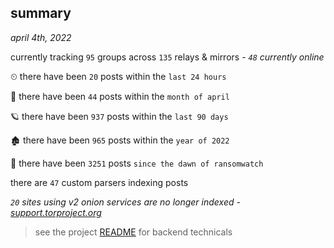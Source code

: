 
## summary
_april 4th, 2022_

currently tracking `95` groups across `135` relays & mirrors - _`48` currently online_

⏲ there have been `20` posts within the `last 24 hours`

🦈 there have been `44` posts within the `month of april`

🪐 there have been `937` posts within the `last 90 days`

🏚 there have been `965` posts within the `year of 2022`

🦕 there have been `3251` posts `since the dawn of ransomwatch`

there are `47` custom parsers indexing posts

_`20` sites using v2 onion services are no longer indexed - [support.torproject.org](https://support.torproject.org/onionservices/v2-deprecation/)_

> see the project [README](https://github.com/thetanz/ransomwatch#ransomwatch--) for backend technicals
